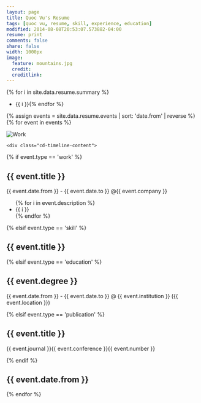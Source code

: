 ```yaml
---
layout: page
title: Quoc Vu's Resume
tags: [quoc vu, resume, skill, experience, education]
modified: 2014-08-08T20:53:07.573882-04:00
resume: print
comments: false
share: false
width: 1000px
image:
  feature: mountains.jpg
  credit:
  creditlink:
---
```

{% for i in site.data.resume.summary %}
  * {{ i }}{% endfor %}  

<section id="cd-timeline" class="cd-container">

{% assign events = site.data.resume.events | sort: 'date.from' | reverse %}
{% for event in events %}
  <div class="cd-timeline-block">
    <div class="cd-timeline-img cd-{{ event.type}}">
      <img src="/images/{{ event.type }}.png" alt="Work">
    </div> <!-- cd-timeline-img -->

    <div class="cd-timeline-content">
  {% if event.type == 'work' %}
      <h2>{{ event.title }}</h2>
      <p>{{ event.date.from }} - {{ event.date.to }} @{{ event.company }}</p>
      <ul class="description">
    {% for i in event.description %}
        <li>{{ i }}</li>
    {% endfor %}
      </ul>
  {% elsif event.type == 'skill' %}
      <h2>{{ event.title }}</h2>
  {% elsif event.type == 'education' %}
      <h2>{{ event.degree }}</h2>
      <p>{{ event.date.from }} - {{ event.date.to }}
      @ {{ event.institution }} ({{ event.location }})</p>
  {% elsif event.type == 'publication' %}
      <h2>{{ event.title }}</h2>
      <p>{{ event.journal }}{{ event.conference }}{{ event.number }}</p>
  {% endif %}      
    </div>
    <div class="cd-date"><h2>{{ event.date.from }}</h2></div>
  </div> <!-- cd-timeline-block -->
{% endfor %}

</section> <!-- cd-timeline -->

